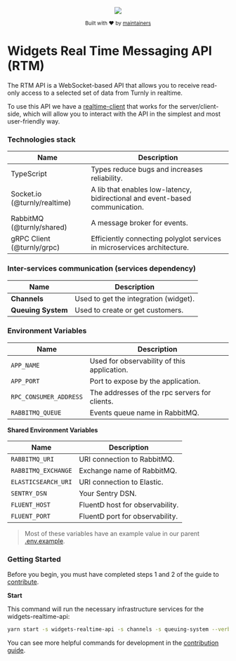 <div align="center">
  <p align="center">
      <a href="https://turnly.app" target="_blank" rel="noopener">
          <img src="https://raw.githubusercontent.com/turnly/turnly/develop/docs/assets/github-header.png" />
      </a>
  </p>

  <p>
    <sub>
      Built with ❤︎ by
      <a href="/OWNERS.md">
        maintainers
      </a>
    </sub>
  </p>
</div>

# Widgets Real Time Messaging API (RTM)

The RTM API is a WebSocket-based API that allows you to receive
read-only access to a selected set of data from Turnly in realtime.

To use this API we have a [realtime-client](https://github.com/turnly/realtime-client)
that works for the server/client-side, which will allow you to interact with
the API in the simplest and most user-friendly way.

### Technologies stack

| Name                                | Description                                                                   |
| ----------------------------------- | ----------------------------------------------------------------------------- |
| TypeScript                          | Types reduce bugs and increases reliability.                                  |
| Socket.io   (@turnly/realtime)      | A lib that enables low-latency, bidirectional and event-based communication.  |
| RabbitMQ    (@turnly/shared)        | A message broker for events.                                                  |
| gRPC Client (@turnly/grpc)           | Efficiently connecting polyglot services in microservices architecture.       |

### Inter-services communication (services dependency)

| Name                    | Description                                               |
| ----------------------- | --------------------------------------------------------- |
| **Channels**             | Used to get the integration (widget).                     |
| **Queuing System**      | Used to create or get customers.                          |

### Environment Variables

| Name                     | Description                                    |
| ------------------------ | ---------------------------------------------- |
| `APP_NAME`               | Used for observability of this application.    |
| `APP_PORT`               | Port to expose by the application.             |
| `RPC_CONSUMER_ADDRESS`   | The addresses of the rpc servers for clients.  |
| `RABBITMQ_QUEUE`         | Events queue name in RabbitMQ.                 |

**Shared Environment Variables**

| Name                     | Description                                  |
| ------------------------ | -------------------------------------------- |
| `RABBITMQ_URI`           | URI connection to RabbitMQ.                  |
| `RABBITMQ_EXCHANGE`      | Exchange name of RabbitMQ.                   |
| `ELASTICSEARCH_URI`      | URI connection to Elastic.                   |
| `SENTRY_DSN`             | Your Sentry DSN.                             |
| `FLUENT_HOST`            | FluentD host for observability.              |
| `FLUENT_PORT`            | FluentD port for observability.              |

> Most of these variables have an example value in our parent [.env.example](/.env.example).

### Getting Started

Before you begin, you must have completed steps 1 and 2 of the guide to [contribute](/CONTRIBUTING.md).

**Start**

This command will run the necessary infrastructure services for the widgets-realtime-api:

```sh
yarn start -s widgets-realtime-api -s channels -s queuing-system --verbose
```

You can see more helpful commands for development in the [contribution guide](/CONTRIBUTING.md).
